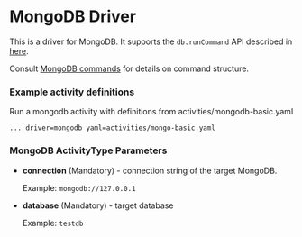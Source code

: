 # MongoDB Driver

This is a driver for MongoDB. It supports the `db.runCommand` API described in [here](https://docs.mongodb.com/manual/reference/command/).

Consult
[MongoDB commands](https://www.mongodb.com/docs/manual/reference/command/)
for details on command structure.

### Example activity definitions

Run a mongodb activity with definitions from activities/mongodb-basic.yaml

    ... driver=mongodb yaml=activities/mongo-basic.yaml

### MongoDB ActivityType Parameters

- **connection** (Mandatory) - connection string of the target MongoDB.

    Example: `mongodb://127.0.0.1`

- **database** (Mandatory) - target database

    Example: `testdb`
